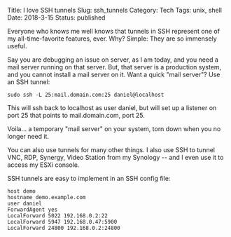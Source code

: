 Title: I love SSH tunnels
Slug: ssh_tunnels
Category: Tech
Tags: unix, shell
Date: 2018-3-15
Status: published

Everyone who knows me well knows that tunnels in SSH represent one of my all-time-favorite features, ever.  Why?  Simple: They
are so immensely useful.

Say you are debugging an issue on server, as I am today, and you need a mail server running on that server.  But, that server is a
production system, and you cannot install a mail server on it.  Want a quick "mail server"?  Use an SSH tunnel:

`sudo ssh -L 25:mail.domain.com:25 daniel@localhost`

This will ssh back to localhost as user daniel, but will set up a listener on port 25 that points to mail.domain.com, port 25.

Voila... a temporary "mail server" on your system, torn down when you no longer need it.

You can also use tunnels for many other things.  I also use SSH to tunnel VNC, RDP, Synergy, Video Station from my Synology -- and I even use it to access my ESXi console.

SSH tunnels are easy to implement in an SSH config file:
```
host demo
hostname demo.example.com
user daniel
ForwardAgent yes
LocalForward 5022 192.168.0.2:22
LocalForward 5947 192.168.0.47:5900
LocalForward 24800 192.168.0.2:24800
```
